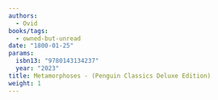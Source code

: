 ```yaml
---
authors:
  - Ovid
books/tags:
  - owned-but-unread
date: "1800-01-25"
params:
  isbn13: "9780143134237"
  year: "2023"
title: Metamorphoses - (Penguin Classics Deluxe Edition)
weight: 1
---
```


<!--more-->

